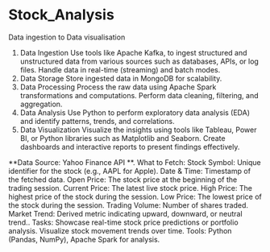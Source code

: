 # Stock_Analysis
Data ingestion to Data visualisation
1. Data Ingestion
Use tools like Apache Kafka,  to ingest structured and unstructured data from various sources such as databases, APIs, or log files.
Handle data in real-time (streaming) and batch modes.
2. Data Storage
Store ingested data in  MongoDB for scalability.
3. Data Processing
Process the raw data using Apache Spark  transformations and computations.
Perform data cleaning, filtering, and aggregation.
4. Data Analysis
Use Python to perform exploratory data analysis (EDA) and identify patterns, trends, and correlations.
5. Data Visualization
Visualize the insights using tools like Tableau, Power BI, or Python libraries such as Matplotlib and Seaborn.
Create dashboards and interactive reports to present findings effectively.

**Data Source: Yahoo Finance API **.
What to Fetch: Stock Symbol: Unique identifier for the stock (e.g., AAPL for Apple).
Date & Time: Timestamp of the fetched data.
Open Price: The stock price at the beginning of the trading session.
Current Price: The latest live stock price.
High Price: The highest price of the stock during the session.
Low Price: The lowest price of the stock during the session.
Trading Volume: Number of shares traded.
Market Trend: Derived metric indicating upward, downward, or neutral trend..
Tasks:
Showcase real-time stock price predictions or portfolio analysis.
Visualize stock movement trends over time.
Tools: Python (Pandas, NumPy), Apache Spark for analysis.
